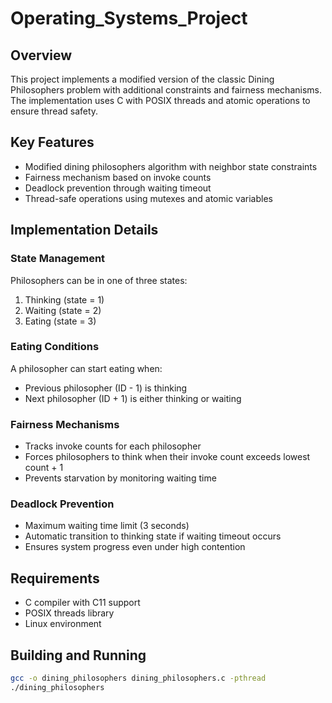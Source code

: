 # Operating_Systems_Project

## Overview
This project implements a modified version of the classic Dining Philosophers problem with additional constraints and fairness mechanisms. The implementation uses C with POSIX threads and atomic operations to ensure thread safety.

## Key Features
- Modified dining philosophers algorithm with neighbor state constraints
- Fairness mechanism based on invoke counts
- Deadlock prevention through waiting timeout
- Thread-safe operations using mutexes and atomic variables

## Implementation Details

### State Management
Philosophers can be in one of three states:
1. Thinking (state = 1)
2. Waiting (state = 2)
3. Eating (state = 3)

### Eating Conditions
A philosopher can start eating when:
- Previous philosopher (ID - 1) is thinking
- Next philosopher (ID + 1) is either thinking or waiting

### Fairness Mechanisms
- Tracks invoke counts for each philosopher
- Forces philosophers to think when their invoke count exceeds lowest count + 1
- Prevents starvation by monitoring waiting time

### Deadlock Prevention
- Maximum waiting time limit (3 seconds)
- Automatic transition to thinking state if waiting timeout occurs
- Ensures system progress even under high contention

## Requirements
- C compiler with C11 support
- POSIX threads library
- Linux environment

## Building and Running
```bash
gcc -o dining_philosophers dining_philosophers.c -pthread
./dining_philosophers
